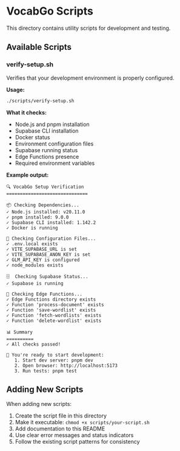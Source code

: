 # VocabGo Scripts

This directory contains utility scripts for development and testing.

## Available Scripts

### verify-setup.sh

Verifies that your development environment is properly configured.

**Usage:**
```bash
./scripts/verify-setup.sh
```

**What it checks:**
- Node.js and pnpm installation
- Supabase CLI installation
- Docker status
- Environment configuration files
- Supabase running status
- Edge Functions presence
- Required environment variables

**Example output:**
```
🔍 VocabGo Setup Verification
==============================

📦 Checking Dependencies...
✓ Node.js installed: v20.11.0
✓ pnpm installed: 9.0.0
✓ Supabase CLI installed: 1.142.2
✓ Docker is running

📝 Checking Configuration Files...
✓ .env.local exists
✓ VITE_SUPABASE_URL is set
✓ VITE_SUPABASE_ANON_KEY is set
✓ GLM_API_KEY is configured
✓ node_modules exists

🗄️  Checking Supabase Status...
✓ Supabase is running

🔧 Checking Edge Functions...
✓ Edge Functions directory exists
✓ Function 'process-document' exists
✓ Function 'save-wordlist' exists
✓ Function 'fetch-wordlists' exists
✓ Function 'delete-wordlist' exists

📊 Summary
==========
✓ All checks passed!

🚀 You're ready to start development:
   1. Start dev server: pnpm dev
   2. Open browser: http://localhost:5173
   3. Run tests: pnpm test
```

## Adding New Scripts

When adding new scripts:

1. Create the script file in this directory
2. Make it executable: `chmod +x scripts/your-script.sh`
3. Add documentation to this README
4. Use clear error messages and status indicators
5. Follow the existing script patterns for consistency

